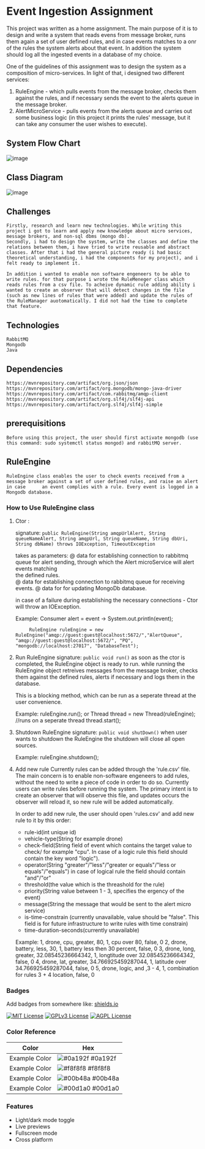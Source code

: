 # Event Ingestion Assignment
This project was written as a home assignment. The main purpose of it is to design and write a system that reads evens from message broker, runs them again a set of user defined rules, and in case events matches to a onr of the rules the system alerts about that event. In addition the system should log all the ingested events in a database of my choice.

One of the guidelines of this assignment was to design the system as a composition of micro-services. In light of that, i designed two different services:
1. RuleEngine - which pulls events from the message broker, checks them against the rules, and if necessary sends the event to the alerts queue in the message broker.
2. AlertMicroService - pulls events from the alerts queue and carries out some business logic (in this project it prints the rules' message, but it can take any consumer the user wishes to execute).

## System Flow Chart
![image](https://github.com/avivS12/ruleEngine/assets/150012956/5c8b3694-22b1-4a3a-9a5e-dd7ab380a14a)

## Class Diagram
![image](https://github.com/avivS12/ruleEngine/assets/150012956/f951437d-8327-47fd-8eec-3ee48c1e5616)

## Challenges
    Firstly, research and learn new technologies. While writing this project i got to learn and apply new knowledge about micro services, message brokers, and non-sql dbms (mongo db).
    Secondly, i had to design the system, write the classes and define the relations between them, i have tried to write reusable and abstract classes. After that i had the general picture ready (i had basic theoretical understanding, i had the components for my project), and i felt ready to implement it.

    In addition i wanted to enable non software engeneers to be able to write rules. for that purpose i wrote the RuleMeneger class which reads rules from a csv file. To acheive dynamic rule adding ability i wanted to create an observer that will detect changes in the file (such as new lines of rules that were added) and update the rules of the RuleManager auotomatically. I did not had the time to complete that feature. 


## Technologies
    RabbitMQ
    Mongodb
    Java

## Dependencies
    https://mvnrepository.com/artifact/org.json/json
    https://mvnrepository.com/artifact/org.mongodb/mongo-java-driver
    https://mvnrepository.com/artifact/com.rabbitmq/amqp-client
    https://mvnrepository.com/artifact/org.slf4j/slf4j-api
    https://mvnrepository.com/artifact/org.slf4j/slf4j-simple

## prerequisitions
    Before using this project, the user should first activate mongodb (use this command: sudo systemctl status mongod) and rabbitMQ server.

    
## RuleEngine
    RuleEngine class enables the user to check events received from a message broker against a set of user defined rules, and raise an alert in case      an event complies with a rule. Every event is logged in a Mongodb database. 


### How to Use RuleEngine class

1. Ctor :
     
   signature: ```public RuleEngine(String amqpUrlAlert, String queueNameAlert, String amqpUrl, String queueName, String dbUri, String dbName) throws IOException, TimeoutException```
   
    takes as parameters:
    @ data for establishing connection to rabbitmq queue for alert sending, through which the Alert microService will alert events matching    
    the defined rules.  
    @ data for establishing connection to rabbitmq queue for receiving events.
    @ data for for updating MongoDb database.
    
    in case of a failure during establishing the necessary connections - Ctor will 
    throw an IOException.
    
    Example:
            Consumer<String> alert = event -> System.out.println(event);

            RuleEngine ruleEngine = new RuleEngine("amqp://guest:guest@localhost:5672/","AlertQueue", "amqp://guest:guest@localhost:5672/", "PQ", "mongodb://localhost:27017", "DatabaseTest");

     
2. Run RuleEngine
   signature: ```public void run()```
    as soon as the ctor is completed, the RuleEngine object is ready to run. 
    while running the RuleEngine object retreives messages from the message broker, 
    checks them against the defined rules, alerts if necessary and logs them in the  
    database.

    This is a blocking method, which can be run as a seperate thread at the user 
    convenience.
    
    Example:
        ruleEngine.run();
        or
        Thread thread = new Thread(ruleEngine); //runs on a seperate thread
        thread.start();


3. Shutdown RuleEngine
   signature: ```public void shutDown()```
    when user wants to shutdown the RuleEngine the shutdown will close all open sources.

    Example:
        ruleEngine.shutdown();
    
    
4. Add new rule
   Currently rules can be added through the 'rule.csv' file. The main concern is to enable non-software engeneers to add rules, without the need to write a piece of code in order to do so. Currently users can write rules before running the system. The primary intent is to create an observer that will observe this file, and updates occurs the observer will reload it, so new rule will be added automatically.
   
   In order to add new rule, the user should open 'rules.csv' and add new rule to it by this order:
   * rule-id(int unique id)
   * vehicle-type(String for example drone)
   * check-field(String field of event which contains the target value to check/ for example "cpu". In case of a logic rule this field should contain the key word "logic").
   * operator(String "greater"/"less"/"greater or equals"/"less or equals"/"equals") in case of logical rule the field should contain "and"/"or"
   * threshold(the value which is the threashold for the rule)
   * priority(String value between 1 - 3, specifies the ergency of the event)
   * message(String the message that would be sent to the alert micro service)
   * is-time-constrain (currently unavailable, value should be "false". This field is for future infrastructure to write rules with time constrain)
   * time-duration-seconds(currently unavailable)


    Example:
       1, drone, cpu, greater, 80, 1, cpu over 80, false, 0
       2, drone, battery, less, 30, 1, battery less then 30 percent, false, 0
       3, drone, long, greater, 32.08545236664342, 1, longtitude over 32.08545236664342, false, 0
       4, drone, lat, greater, 34.766925459287044, 1, latitude over 34.766925459287044, false, 0
       5, drone, logic, and ,3 - 4, 1, combination for rules 3 + 4 location, false, 0

### Badges

Add badges from somewhere like: [shields.io](https://shields.io/)

[![MIT License](https://img.shields.io/badge/License-MIT-green.svg)](https://choosealicense.com/licenses/mit/)
[![GPLv3 License](https://img.shields.io/badge/License-GPL%20v3-yellow.svg)](https://opensource.org/licenses/)
[![AGPL License](https://img.shields.io/badge/license-AGPL-blue.svg)](http://www.gnu.org/licenses/agpl-3.0)

### Color Reference

| Color             | Hex                                                                |
| ----------------- | ------------------------------------------------------------------ |
| Example Color | ![#0a192f](https://via.placeholder.com/10/0a192f?text=+) #0a192f |
| Example Color | ![#f8f8f8](https://via.placeholder.com/10/f8f8f8?text=+) #f8f8f8 |
| Example Color | ![#00b48a](https://via.placeholder.com/10/00b48a?text=+) #00b48a |
| Example Color | ![#00d1a0](https://via.placeholder.com/10/00b48a?text=+) #00d1a0 |


### Features

- Light/dark mode toggle
- Live previews
- Fullscreen mode
- Cross platform

